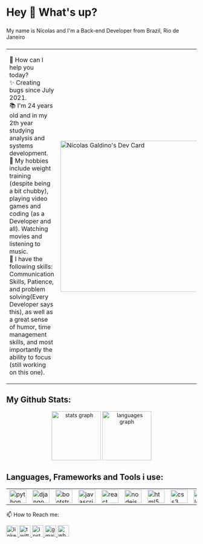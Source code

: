 <h1 align="left">Hey 👋 What's up?</h1>

###

<p align="left">My name is Nícolas and I'm a Back-end Developer from Brazil, Rio de Janeiro</p>

###

<table>
  <tr>
    <td valign="center">
      <p>
        🎯 How can I help you today?<br>
        ✨ Creating bugs since July 2021.<br/>
        📚 I'm 24 years old and in my 2th year studying analysis and systems development.<br/>
        🚀 My hobbies include weight training (despite being a bit chubby), playing video games and coding (as a Developer and all). Watching movies and listening to music.<br/>
        🙂 I have the following skills: Communication Skills, Patience, and problem solving(Every Developer says this), as well as a great sense of humor, time management skills, and most importantly the ability to focus (still working on this one).<br/>
      </p>
    </td>
    <td>
      <a href="https://app.daily.dev/nicolasGaldino"><img src="https://api.daily.dev/devcards/1d2ff5bb6d504d2bbf6cdacfaea3c4ce.png?r=4zu" width="400" alt="Nícolas Galdino's Dev Card"/></a>
    </td>
  </tr>
</table>

## My Github Stats:

<div align="center">
  <img src="https://github-readme-stats.vercel.app/api?hide_title=true&hide_rank=false&show_icons=true&include_all_commits=true&count_private=true&disable_animations=false&theme=monokai&locale=en&hide_border=true&username=nicolasgaldino" height="130" alt="stats graph"  />
  <img src="https://github-readme-stats.vercel.app/api/top-langs?locale=en&hide_title=true&layout=compact&card_width=320&langs_count=10&theme=monokai&hide_border=true&username=nicolasgaldino" height="130" alt="languages graph"  />
</div>

###

## Languages, Frameworks and Tools i use:
  <table>
    <tr>
      <td>
         <img src="https://cdn.jsdelivr.net/gh/devicons/devicon/icons/python/python-original.svg" height="35" width="45" alt="python logo"  />
      </td>
      <td>
        <img src="https://cdn.jsdelivr.net/gh/devicons/devicon/icons/django/django-plain.svg" height="35" width="45" alt="django logo"  />
      </td>
      <td>
        <img src="https://cdn.jsdelivr.net/gh/devicons/devicon/icons/bootstrap/bootstrap-original.svg" height="35" width="45" alt="bootstrap logo"  />
      </td>
      <td>
        <img src="https://cdn.jsdelivr.net/gh/devicons/devicon/icons/javascript/javascript-original.svg" height="35" width="45" alt="javascript logo"  />
      </td>
      <td>
         <img src="https://cdn.jsdelivr.net/gh/devicons/devicon/icons/react/react-original.svg" height="35" width="45" alt="react logo"  />
      </td>
      <td>
        <img src="https://cdn.jsdelivr.net/gh/devicons/devicon/icons/nodejs/nodejs-original.svg" height="35" width="45" alt="nodejs logo"  />
      </td>
      <td>
          <img src="https://cdn.jsdelivr.net/gh/devicons/devicon/icons/html5/html5-original.svg" height="35" width="45" alt="html5 logo"  />
      </td>
      <td>
        <img src="https://cdn.jsdelivr.net/gh/devicons/devicon/icons/css3/css3-original.svg" height="35" width="45" alt="css3 logo"  />
      </td>
      <td>
         <img src="https://cdn.jsdelivr.net/gh/devicons/devicon/icons/git/git-original.svg" height="35" width="45" alt="git logo"  />
      </td>
      <td>
         <img src="https://cdn.jsdelivr.net/gh/devicons/devicon/icons/vscode/vscode-original.svg" height="35" width="45" alt="vscode logo"  />
      </td>
    </tr>
  </table>

<p align="left">📫 How to Reach me:</p>

<div align="left">
  <a href="https://www.linkedin.com/in/nícolas-galdino-esmael-8370ab199" target="_blank">
    <img src="https://img.shields.io/static/v1?message=LinkedIn&logo=linkedin&label=&color=0077B5&logoColor=white&labelColor=&style=flat" height="30" alt="linkedin logo"  />
  </a>
  <a href="https://twitter.com/galdino_esmael" target="_blank">
    <img src="https://img.shields.io/static/v1?message=Twitter&logo=twitter&label=&color=1DA1F2&logoColor=white&labelColor=&style=flat" height="30" alt="twitter logo"  />
  </a>
  <a href="https://www.instagram.com/galdino_esmael/" target="_blank">
  <img src="https://img.shields.io/static/v1?message=Instagram&logo=instagram&label=&color=E4405F&logoColor=white&labelColor=&style=flat" height="30" alt="instagramlogo"  />
  </a>
  <a href="mailto:nicolasesmael1998@gmail.com" target="_blank">
    <img src="https://img.shields.io/static/v1?message=Gmail&logo=gmail&label=&color=D14836&logoColor=white&labelColor=&style=flat" height="30" alt="gmail logo"  />
  </a>
  <a href="https://api.whatsapp.com/send?phone=5521974903005" target="_blank">
    <img src="https://img.shields.io/static/v1?message=Whatsapp&logo=whatsapp&label=&color=25D366&logoColor=white&labelColor=&style=flat" height="30" alt="whatsapp logo"  />
  </a>
</div>
